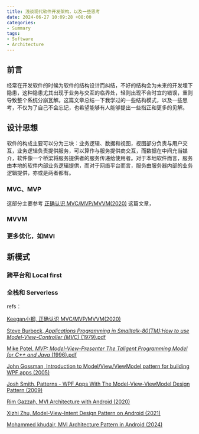 ```yaml
---
title: 浅谈现代软件开发架构，以及一些思考
date: 2024-06-27 10:09:28 +08:00
categories:
- Summary
tags: 
- Software
- Architecture
---
```


## 前言

经常在开发软件的时候为软件的结构设计而纠结，不好的结构会为未来的开发埋下隐患，这种隐患尤其出现于业务与交互的临界处，轻则出现不合时宜的错误，重则导致整个系统分崩瓦解。这篇文章总结一下我学过的一些结构模式，以及一些思考，不仅为了自己不会忘记，也希望能够有人能够提出一些指正和更多的见解。

## 设计思想

软件的构成主要可以分为三块：业务逻辑、数据和视图，视图部分负责与用户交互，业务逻辑负责提供服务，可以算作与服务提供商交互，而数据在中间充当媒介，软件像一个桥梁将服务提供者的服务传递给使用者。对于本地软件而言，服务由本地的软件内部业务逻辑提供，而对于网络平台而言，服务由服务器内部的业务逻辑提供，亦或是两者都有。

### MVC、MVP

这部分主要参考 [正确认识 MVC/MVP/MVVM(2020)](https://juejin.cn/post/6901200799242649607) 这篇文章，

### MVVM

### 更多优化，如MVI

## 新模式

### 跨平台和 Local first

### 全栈和 Serverless


<!-- more -->



refs：

[Keegan小钢, 正确认识 MVC/MVP/MVVM(2020)](https://juejin.cn/post/6901200799242649607)

[Steve Burbeck, _Applications Programming in Smalltalk-80(TM):How to use Model-View-Controller (MVC)_ (1979).pdf](https://www.researchgate.net/profile/Steve-Burbeck/publication/238719652_Applications_programming_in_smalltalk-80_how_to_use_model-view-controller_mvc/links/5575a00508ae7536375024c7/Applications-programming-in-smalltalk-80-how-to-use-model-view-controller-mvc.pdf)

[Mike Potel, _MVP: Model-View-Presenter The Taligent Programming Model for C++ and Java_ (1996).pdf](http://wildcrest.com/Potel/Portfolio/mvp.pdf)

[John Gossman, Introduction to Model/View/ViewModel pattern for building WPF apps (2005)](https://learn.microsoft.com/en-us/archive/blogs/johngossman/introduction-to-modelviewviewmodel-pattern-for-building-wpf-apps)

[Josh Smith, Patterns - WPF Apps With The Model-View-ViewModel Design Pattern (2009)](https://learn.microsoft.com/en-us/archive/msdn-magazine/2009/february/patterns-wpf-apps-with-the-model-view-viewmodel-design-pattern)

[Rim Gazzah, MVI Architecture with Android (2020)](https://medium.com/swlh/mvi-architecture-with-android-fcde123e3c4a)

[Xizhi Zhu, Model-View-Intent Design Pattern on Android (2021)](https://xizzhu.me/post/2021-06-21-android-mvi-kotlin-coroutines-flow-compose/)

[Mohammed khudair, MVI Architecture Pattern in Android (2024)](https://medium.com/@mohammedkhudair57/mvi-architecture-pattern-in-android-0046bf9b8a2e)


